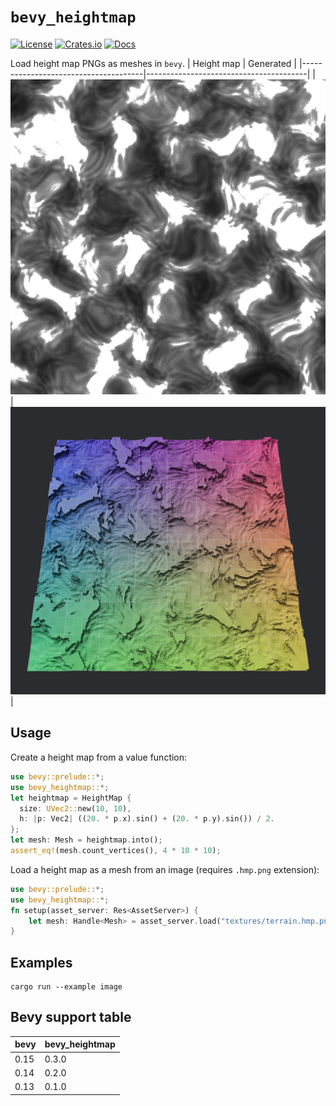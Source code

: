 # `bevy_heightmap`


[![License](https://img.shields.io/badge/license-MIT%2FApache-blue.svg)](https://github.com/Katsutoshii/bevy_heightmap#license)
[![Crates.io](https://img.shields.io/crates/v/bevy_heightmap.svg)](https://crates.io/crates/bevy_heightmap)
[![Docs](https://docs.rs/bevy_heightmap/badge.svg)](https://docs.rs/bevy_heightmap/latest/bevy_heightmap/)

Load height map PNGs as meshes in `bevy`.
| Height map                           | Generated                          |
|--------------------------------------|----------------------------------------|
|![example_image](docs/terrain.hmp.png)|![example_image](docs/example_image.png)|

## Usage

Create a height map from a value function:

```rust
use bevy::prelude::*;
use bevy_heightmap::*;
let heightmap = HeightMap {
  size: UVec2::new(10, 10),
  h: |p: Vec2| ((20. * p.x).sin() + (20. * p.y).sin()) / 2.
};
let mesh: Mesh = heightmap.into();
assert_eq!(mesh.count_vertices(), 4 * 10 * 10);
```

Load a height map as a mesh from an image (requires `.hmp.png` extension):

```rust
use bevy::prelude::*;
use bevy_heightmap::*;
fn setup(asset_server: Res<AssetServer>) {
    let mesh: Handle<Mesh> = asset_server.load("textures/terrain.hmp.png");
}
```


## Examples

```
cargo run --example image
```

## Bevy support table

| bevy | bevy_heightmap |
| ---- | -------------- |
| 0.15 | 0.3.0          |   
| 0.14 | 0.2.0          |   
| 0.13 | 0.1.0          |   
